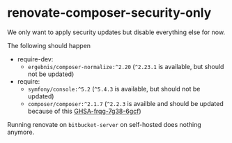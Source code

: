 # renovate-composer-security-only

We only want to apply security updates but disable everything else for now.

The following should happen
- require-dev:
  - `ergebnis/composer-normalize:^2.20` (`^2.23.1` is available, but should not be updated)
- require:
  - `symfony/console:^5.2` (`^5.4.3` is available, but should not be updated)
  - `composer/composer:^2.1.7` (`^2.2.3` is availble and should be updated because of this [GHSA-frqg-7g38-6gcf](https://github.com/composer/composer/security/advisories/GHSA-frqg-7g38-6gcf))
  
Running renovate on `bitbucket-server` on self-hosted does nothing anymore.
